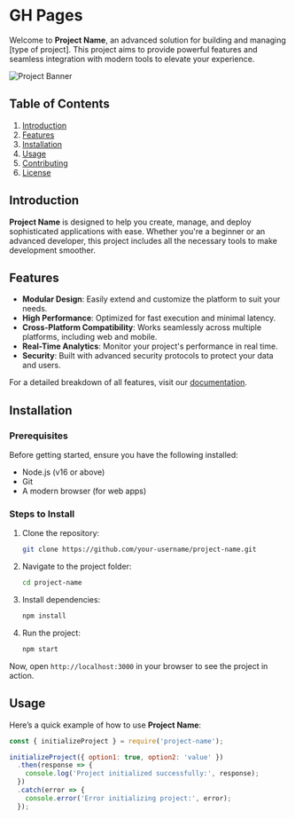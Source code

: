 # GH Pages

Welcome to **Project Name**, an advanced solution for building and managing [type of project]. This project aims to provide powerful features and seamless integration with modern tools to elevate your experience.

![Project Banner](https://your-image-link.com/banner.png)

## Table of Contents
1. [Introduction](#introduction)
2. [Features](#features)
3. [Installation](#installation)
4. [Usage](#usage)
5. [Contributing](#contributing)
6. [License](#license)

## Introduction

**Project Name** is designed to help you create, manage, and deploy sophisticated applications with ease. Whether you're a beginner or an advanced developer, this project includes all the necessary tools to make development smoother.

## Features

- **Modular Design**: Easily extend and customize the platform to suit your needs.
- **High Performance**: Optimized for fast execution and minimal latency.
- **Cross-Platform Compatibility**: Works seamlessly across multiple platforms, including web and mobile.
- **Real-Time Analytics**: Monitor your project's performance in real time.
- **Security**: Built with advanced security protocols to protect your data and users.

For a detailed breakdown of all features, visit our [documentation](https://link-to-docs.com).

## Installation

### Prerequisites

Before getting started, ensure you have the following installed:
- Node.js (v16 or above)
- Git
- A modern browser (for web apps)

### Steps to Install

1. Clone the repository:
    ```bash
    git clone https://github.com/your-username/project-name.git
    ```

2. Navigate to the project folder:
    ```bash
    cd project-name
    ```

3. Install dependencies:
    ```bash
    npm install
    ```

4. Run the project:
    ```bash
    npm start
    ```

Now, open `http://localhost:3000` in your browser to see the project in action.

## Usage

Here’s a quick example of how to use **Project Name**:

```javascript
const { initializeProject } = require('project-name');

initializeProject({ option1: true, option2: 'value' })
  .then(response => {
    console.log('Project initialized successfully:', response);
  })
  .catch(error => {
    console.error('Error initializing project:', error);
  });

